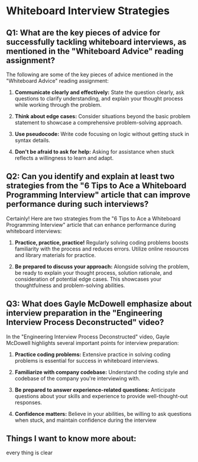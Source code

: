 # Whiteboard Interview Strategies

## Q1: What are the key pieces of advice for successfully tackling whiteboard interviews, as mentioned in the "Whiteboard Advice" reading assignment?

The following are some of the key pieces of advice mentioned in the "Whiteboard Advice" reading assignment:

1. **Communicate clearly and effectively:** State the question clearly, ask questions to clarify understanding, and explain your thought process while working through the problem.

2. **Think about edge cases:** Consider situations beyond the basic problem statement to showcase a comprehensive problem-solving approach.

3. **Use pseudocode:** Write code focusing on logic without getting stuck in syntax details.

4. **Don't be afraid to ask for help:** Asking for assistance when stuck reflects a willingness to learn and adapt.

## Q2: Can you identify and explain at least two strategies from the "6 Tips to Ace a Whiteboard Programming Interview" article that can improve performance during such interviews?

Certainly! Here are two strategies from the "6 Tips to Ace a Whiteboard Programming Interview" article that can enhance performance during whiteboard interviews:

1. **Practice, practice, practice!** Regularly solving coding problems boosts familiarity with the process and reduces errors. Utilize online resources and library materials for practice.

2. **Be prepared to discuss your approach:** Alongside solving the problem, be ready to explain your thought process, solution rationale, and consideration of potential edge cases. This showcases your thoughtfulness and problem-solving abilities.

## Q3: What does Gayle McDowell emphasize about interview preparation in the "Engineering Interview Process Deconstructed" video?

In the "Engineering Interview Process Deconstructed" video, Gayle McDowell highlights several important points for interview preparation:

1. **Practice coding problems:** Extensive practice in solving coding problems is essential for success in whiteboard interviews.

2. **Familiarize with company codebase:** Understand the coding style and codebase of the company you're interviewing with.

3. **Be prepared to answer experience-related questions:** Anticipate questions about your skills and experience to provide well-thought-out responses.

4. **Confidence matters:** Believe in your abilities, be willing to ask questions when stuck, and maintain confidence during the interview


## Things I want to know more about:
every thing is clear

